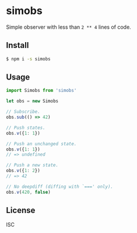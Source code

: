 # simobs

Simple observer with less than `2 ** 4` lines of code.

## Install

```bash
$ npm i -s simobs
```

## Usage

```js
import Simobs from 'simobs'

let obs = new Simobs

// Subscribe.
obs.sub(() => 42)

// Push states.
obs.v({1: 1})

// Push an unchanged state.
obs.v({1: 1})
// => undefined

// Push a new state.
obs.v({1: 2})
// => 42

// No deepdiff (diffing with `===' only).
obs.v(420, false)
```

## License

ISC
